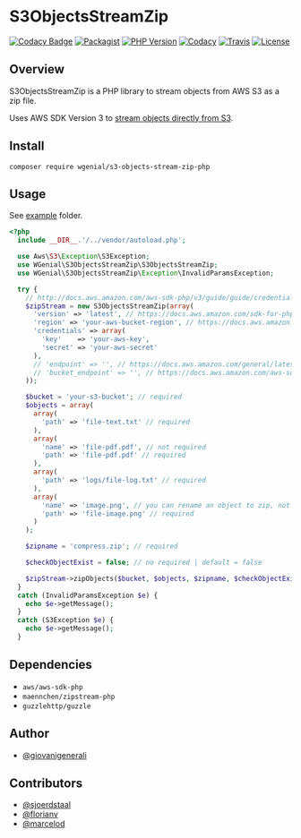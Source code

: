 # S3ObjectsStreamZip

[![Codacy Badge](https://api.codacy.com/project/badge/Grade/564e1f208bab4916bad61cdacbca450a)](https://app.codacy.com/gh/wgenial/s3-objects-stream-zip-php?utm_source=github.com&utm_medium=referral&utm_content=wgenial/s3-objects-stream-zip-php&utm_campaign=Badge_Grade_Dashboard)
[![Packagist](https://img.shields.io/packagist/v/wgenial/s3-objects-stream-zip-php?style=for-the-badge)](https://packagist.org/packages/wgenial/s3-objects-stream-zip-php)
[![PHP Version](https://img.shields.io/packagist/php-v/wgenial/s3-objects-stream-zip-php?style=for-the-badge)](https://github.com/wgenial/s3-objects-stream-zip-php/blob/master/composer.json#L18)
[![Codacy](https://img.shields.io/codacy/grade/719df2ec6ebf460e85bb2192f82758b7?style=for-the-badge)](https://www.codacy.com/app/giovanigenerali/s3-objects-stream-zip-php)
[![Travis](https://img.shields.io/travis/wgenial/s3-objects-stream-zip-php?style=for-the-badge&label=travis)](https://travis-ci.org/wgenial/s3-objects-stream-zip-php)
[![License](https://img.shields.io/packagist/l/wgenial/s3-objects-stream-zip-php?style=for-the-badge)](https://github.com/wgenial/s3-objects-stream-zip-php/blob/master/LICENSE)

## Overview

S3ObjectsStreamZip is a PHP library to stream objects from AWS S3 as a zip file.

Uses AWS SDK Version 3 to [stream objects directly from S3](https://docs.aws.amazon.com/aws-sdk-php/v3/guide/service/s3-stream-wrapper.html).

## Install

```
composer require wgenial/s3-objects-stream-zip-php
```

## Usage

See [example](https://github.com/wgenial/s3-objects-stream-zip-php/blob/master/example/index.php) folder.

```php
<?php
  include __DIR__.'/../vendor/autoload.php';

  use Aws\S3\Exception\S3Exception;
  use WGenial\S3ObjectsStreamZip\S3ObjectsStreamZip;
  use WGenial\S3ObjectsStreamZip\Exception\InvalidParamsException;

  try {
    // http://docs.aws.amazon.com/aws-sdk-php/v3/guide/guide/credentials.html#hardcoded-credentials
    $zipStream = new S3ObjectsStreamZip(array(
      'version' => 'latest', // https://docs.aws.amazon.com/sdk-for-php/v3/developer-guide/guide_configuration.html#version
      'region' => 'your-aws-bucket-region', // https://docs.aws.amazon.com/sdk-for-php/v3/developer-guide/guide_configuration.html#region
      'credentials' => array(
        'key'    => 'your-aws-key',
        'secret' => 'your-aws-secret'
      ),
      // 'endpoint' => '', // https://docs.aws.amazon.com/general/latest/gr/s3.html
      // 'bucket_endpoint' => '', // https://docs.aws.amazon.com/aws-sdk-php/v3/api/class-Aws.S3.S3Client.html#___construct
    ));

    $bucket = 'your-s3-bucket'; // required
    $objects = array(
      array(
        'path' => 'file-text.txt' // required
      ),
      array(
        'name' => 'file-pdf.pdf', // not required
        'path' => 'file-pdf.pdf' // required
      ),
      array(
        'path' => 'logs/file-log.txt' // required
      ),
      array(
        'name' => 'image.png', // you can rename an object to zip, not required
        'path' => 'file-image.png' // required
      )
    );

    $zipname = 'compress.zip'; // required

    $checkObjectExist = false; // no required | default = false

    $zipStream->zipObjects($bucket, $objects, $zipname, $checkObjectExist);
  }
  catch (InvalidParamsException $e) {
    echo $e->getMessage();
  }
  catch (S3Exception $e) {
    echo $e->getMessage();
  }
```

## Dependencies

- `aws/aws-sdk-php`
- `maennchen/zipstream-php`
- `guzzlehttp/guzzle`

## Author

- [@giovanigenerali](https://github.com/giovanigenerali)

## Contributors

- [@sjoerdstaal](https://github.com/sjoerdstaal)
- [@florianv](https://github.com/florianv)
- [@marcelod](https://github.com/marcelod)
